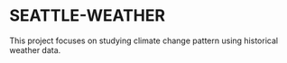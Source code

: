 # SEATTLE-WEATHER
This project focuses on studying climate change pattern using historical weather data.
